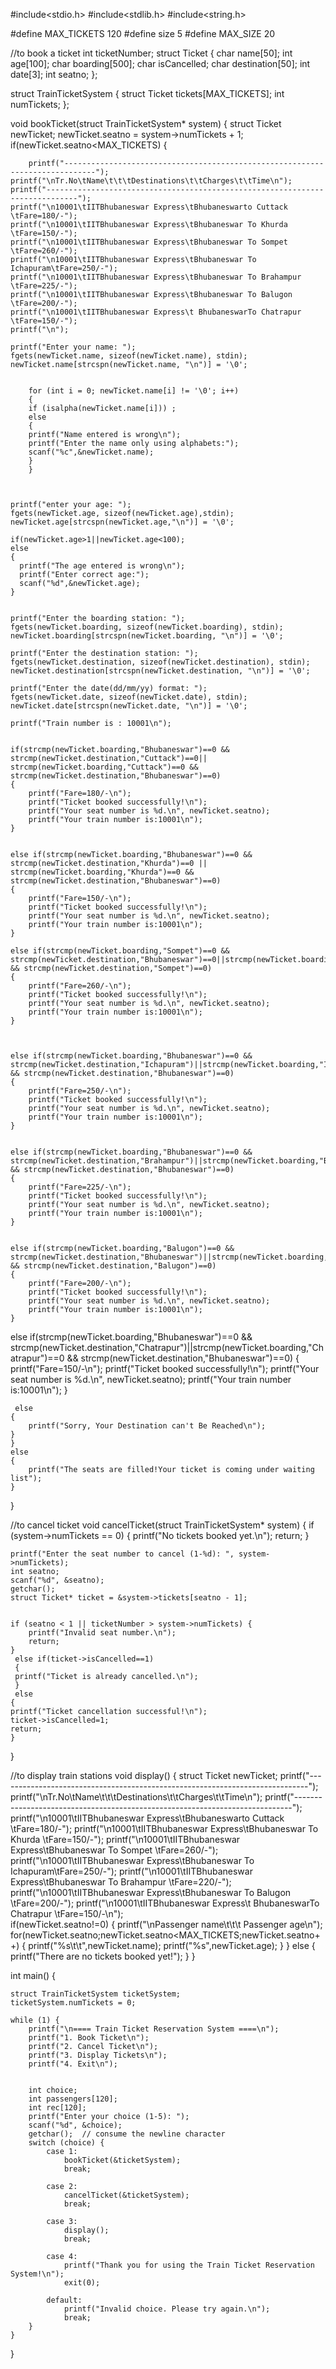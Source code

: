 #include<stdio.h>
#include<stdlib.h>
#include<string.h>

#define MAX_TICKETS 120
#define size 5
#define MAX_SIZE 20

//to book a ticket
int ticketNumber;
struct Ticket {
    char name[50];
    int age[100];
    char boarding[500];
    char isCancelled;
    char destination[50];
    int date[3];
    int seatno;
};

struct TrainTicketSystem {
    struct Ticket tickets[MAX_TICKETS];
    int numTickets;
};


void bookTicket(struct TrainTicketSystem* system) {
    struct Ticket newTicket;
    newTicket.seatno = system->numTickets + 1;
    if(newTicket.seatno<MAX_TICKETS)
    {

    	printf("-----------------------------------------------------------------------------");	
	printf("\nTr.No\tName\t\t\tDestinations\t\tCharges\t\tTime\n");
	printf("-----------------------------------------------------------------------------");
	printf("\n10001\tIITBhubaneswar Express\tBhubaneswarto Cuttack    \tFare=180/-");
	printf("\n10001\tIITBhubaneswar Express\tBhubaneswar To Khurda    \tFare=150/-");
	printf("\n10001\tIITBhubaneswar Express\tBhubaneswar To Sompet   \tFare=260/-");
	printf("\n10001\tIITBhubaneswar Express\tBhubaneswar To Ichapuram\tFare=250/-");
	printf("\n10001\tIITBhubaneswar Express\tBhubaneswar To Brahampur  \tFare=225/-");
	printf("\n10001\tIITBhubaneswar Express\tBhubaneswar To Balugon    \tFare=200/-");
    printf("\n10001\tIITBhubaneswar Express\t BhubaneswarTo Chatrapur  \tFare=150/-");
    printf("\n");	

    printf("Enter your name: ");
    fgets(newTicket.name, sizeof(newTicket.name), stdin);
    newTicket.name[strcspn(newTicket.name, "\n")] = '\0';
   
    
        for (int i = 0; newTicket.name[i] != '\0'; i++) 
        {
        if (isalpha(newTicket.name[i])) ;
        else
        {
        printf("Name entered is wrong\n");
        printf("Enter the name only using alphabets:");
        scanf("%c",&newTicket.name);
        }
        }
    


    printf("enter your age: ");
    fgets(newTicket.age, sizeof(newTicket.age),stdin);
    newTicket.age[strcspn(newTicket.age,"\n")] = '\0';
    
    if(newTicket.age>1||newTicket.age<100);
    else
    {
      printf("The age entered is wrong\n");
      printf("Enter correct age:");
      scanf("%d",&newTicket.age);
    }


    printf("Enter the boarding station: ");
    fgets(newTicket.boarding, sizeof(newTicket.boarding), stdin);
    newTicket.boarding[strcspn(newTicket.boarding, "\n")] = '\0';

    printf("Enter the destination station: ");
    fgets(newTicket.destination, sizeof(newTicket.destination), stdin);
    newTicket.destination[strcspn(newTicket.destination, "\n")] = '\0';

    printf("Enter the date(dd/mm/yy) format: ");
    fgets(newTicket.date, sizeof(newTicket.date), stdin);
    newTicket.date[strcspn(newTicket.date, "\n")] = '\0';

    printf("Train number is : 10001\n");


    if(strcmp(newTicket.boarding,"Bhubaneswar")==0 && strcmp(newTicket.destination,"Cuttack")==0|| strcmp(newTicket.boarding,"Cuttack")==0 && strcmp(newTicket.destination,"Bhubaneswar")==0)
    {
        printf("Fare=180/-\n");
        printf("Ticket booked successfully!\n");
        printf("Your seat number is %d.\n", newTicket.seatno);
        printf("Your train number is:10001\n");
    }

    
    else if(strcmp(newTicket.boarding,"Bhubaneswar")==0 && strcmp(newTicket.destination,"Khurda")==0 || strcmp(newTicket.boarding,"Khurda")==0 && strcmp(newTicket.destination,"Bhubaneswar")==0)
    {
        printf("Fare=150/-\n");
        printf("Ticket booked successfully!\n");
        printf("Your seat number is %d.\n", newTicket.seatno);
        printf("Your train number is:10001\n");
    }

    else if(strcmp(newTicket.boarding,"Sompet")==0 && strcmp(newTicket.destination,"Bhubaneswar")==0||strcmp(newTicket.boarding,"Bhubaneswar")==0 && strcmp(newTicket.destination,"Sompet")==0)
    {
        printf("Fare=260/-\n");
        printf("Ticket booked successfully!\n");
        printf("Your seat number is %d.\n", newTicket.seatno);
        printf("Your train number is:10001\n");
    }


    
    else if(strcmp(newTicket.boarding,"Bhubaneswar")==0 && strcmp(newTicket.destination,"Ichapuram")||strcmp(newTicket.boarding,"Ichapuram")==0 && strcmp(newTicket.destination,"Bhubaneswar")==0)
    {
        printf("Fare=250/-\n");
        printf("Ticket booked successfully!\n");
        printf("Your seat number is %d.\n", newTicket.seatno);
        printf("Your train number is:10001\n");
    }

    
    else if(strcmp(newTicket.boarding,"Bhubaneswar")==0 && strcmp(newTicket.destination,"Brahampur")||strcmp(newTicket.boarding,"Brahampur")==0 && strcmp(newTicket.destination,"Bhubaneswar")==0)
    {
        printf("Fare=225/-\n");
        printf("Ticket booked successfully!\n");
        printf("Your seat number is %d.\n", newTicket.seatno);
        printf("Your train number is:10001\n");
    }

        
    else if(strcmp(newTicket.boarding,"Balugon")==0 && strcmp(newTicket.destination,"Bhubaneswar")||strcmp(newTicket.boarding,"Bhubaneswar")==0 && strcmp(newTicket.destination,"Balugon")==0)
    {
        printf("Fare=200/-\n");
        printf("Ticket booked successfully!\n");
        printf("Your seat number is %d.\n", newTicket.seatno);
        printf("Your train number is:10001\n");
    }

        
   else if(strcmp(newTicket.boarding,"Bhubaneswar")==0 && strcmp(newTicket.destination,"Chatrapur")||strcmp(newTicket.boarding,"Chatrapur")==0 && strcmp(newTicket.destination,"Bhubaneswar")==0)
   {
        printf("Fare=150/-\n");
        printf("Ticket booked successfully!\n");
        printf("Your seat number is %d.\n", newTicket.seatno);
        printf("Your train number is:10001\n");
   }

     else
    {
        printf("Sorry, Your Destination can't Be Reached\n");
    }
    }
    else
    {
        printf("The seats are filled!Your ticket is coming under waiting list");
    }

}



//to cancel ticket
void cancelTicket(struct TrainTicketSystem* system) {
    if (system->numTickets == 0) {
        printf("No tickets booked yet.\n");
        return;
    }
    
    printf("Enter the seat number to cancel (1-%d): ", system->numTickets);
    int seatno;
    scanf("%d", &seatno);
    getchar(); 
	struct Ticket* ticket = &system->tickets[seatno - 1];


    if (seatno < 1 || ticketNumber > system->numTickets) {
        printf("Invalid seat number.\n");
        return;
    }
	 else if(ticket->isCancelled==1)
	 {
	 printf("Ticket is already cancelled.\n");
	 }
	 else 
	{
    printf("Ticket cancellation successful!\n");
	ticket->isCancelled=1;
	return;
	}  
    
}

//to display train stations
void display()
{
    struct Ticket newTicket;
    	printf("-----------------------------------------------------------------------------");	
	printf("\nTr.No\tName\t\t\tDestinations\t\tCharges\t\tTime\n");
	printf("-----------------------------------------------------------------------------");
	printf("\n10001\tIITBhubaneswar Express\tBhubaneswarto Cuttack    \tFare=180/-");
	printf("\n10001\tIITBhubaneswar Express\tBhubaneswar To Khurda    \tFare=150/-");
	printf("\n10001\tIITBhubaneswar Express\tBhubaneswar To Sompet   \tFare=260/-");
	printf("\n10001\tIITBhubaneswar Express\tBhubaneswar To Ichapuram\tFare=250/-");
	printf("\n10001\tIITBhubaneswar Express\tBhubaneswar To Brahampur  \tFare=220/-");
	printf("\n10001\tIITBhubaneswar Express\tBhubaneswar To Balugon    \tFare=200/-");
    printf("\n10001\tIITBhubaneswar Express\t BhubaneswarTo Chatrapur  \tFare=150/-\n");	
    if(newTicket.seatno!=0)
    {
    printf("\nPassenger name\t\t\t Passenger age\n");
    for(newTicket.seatno;newTicket.seatno<MAX_TICKETS;newTicket.seatno++)
    {
        printf("%s\t\t",newTicket.name);
        printf("%s",newTicket.age);
    }
    }
    else
    {
        printf("There are no tickets booked yet!");
    }
}
    
	
int main()
{
    
    struct TrainTicketSystem ticketSystem;
    ticketSystem.numTickets = 0;

    while (1) {
        printf("\n==== Train Ticket Reservation System ====\n");
        printf("1. Book Ticket\n");
        printf("2. Cancel Ticket\n");
        printf("3. Display Tickets\n");
        printf("4. Exit\n");


        int choice;
        int passengers[120];
        int rec[120];
        printf("Enter your choice (1-5): ");
        scanf("%d", &choice);
        getchar();  // consume the newline character
        switch (choice) {
            case 1:
                bookTicket(&ticketSystem);
                break;

            case 2:
                cancelTicket(&ticketSystem);
                break;
        
            case 3:
                display();
                break;

            case 4:
                printf("Thank you for using the Train Ticket Reservation System!\n");
                exit(0);

            default:
                printf("Invalid choice. Please try again.\n");
                break;
        }
    }
}

